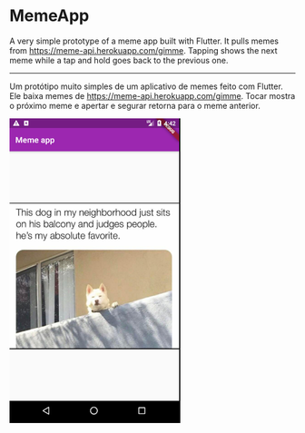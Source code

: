 # MemeApp

A very simple prototype of a meme app built with Flutter. It pulls memes from https://meme-api.herokuapp.com/gimme. Tapping shows the next meme while a tap and hold goes back to the previous one.

---

Um protótipo muito simples de um aplicativo de memes feito com Flutter. Ele baixa memes de https://meme-api.herokuapp.com/gimme. Tocar mostra o próximo meme e apertar e segurar retorna para o meme anterior.

![Screenshot](images/screenshot.png)
